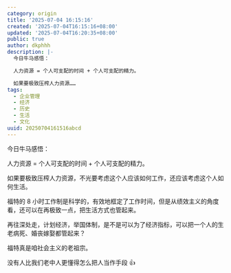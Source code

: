 ```yaml
---
category: origin
title: '2025-07-04 16:15:16'
created: '2025-07-04T16:15:16+08:00'
updated: '2025-07-04T16:20:35+08:00'
public: true
author: dkphhh
description: |-
  今日牛马感悟：

  人力资源 = 个人可支配的时间 + 个人可支配的精力。

  如果要极致压榨人力资源……
tags:
  - 企业管理
  - 经济
  - 历史
  - 生活
  - 文化
uuid: 20250704161516abcd
---
```


今日牛马感悟：

人力资源 = 个人可支配的时间 + 个人可支配的精力。

如果要极致压榨人力资源，不光要考虑这个人应该如何工作，还应该考虑这个人如何生活。

福特的 8 小时工作制是科学的，有效地框定了工作时间，但是从绩效主义的角度看，还可以在再极致一点，把生活方式也管起来。

再往深处走，计划经济，举国体制，是不是可以为了经济指标，可以把一个人的生老病死、婚丧嫁娶都管起来？

福特真是咱社会主义的老祖宗。

没有人比我们老中人更懂得怎么把人当作手段 👍
